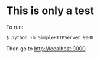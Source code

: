 This is only a test
===================

To run:

    $ python -m SimpleHTTPServer 9000

Then go to <http://localhost:9000>.